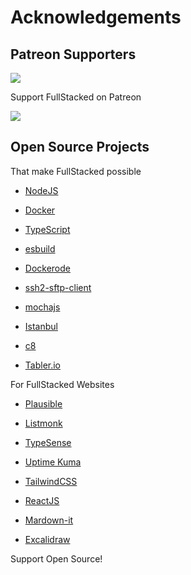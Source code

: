 # Acknowledgements

## Patreon Supporters

![](https://images.weserv.nl/?url=www.gravatar.com/avatar/dc0c6ee4722506b394c9d405cd7aefcf?v=4&h=40&w=40&fit=cover&mask=circle&maxage=7d)

Support FullStacked on Patreon

[![](https://raster.shields.io/badge/Patreon-F96854?style=for-the-badge&logo=patreon&logoColor=white)](https://www.patreon.com/fullstacked)

## Open Source Projects

That make FullStacked possible

- [NodeJS](https://nodejs.org/)

- [Docker](https://www.docker.com/)

- [TypeScript](https://www.typescriptlang.org/)

- [esbuild](https://esbuild.github.io/)

- [Dockerode](https://github.com/apocas/dockerode)

- [ssh2-sftp-client](https://github.com/theophilusx/ssh2-sftp-client)

- [mochajs](https://mochajs.org/)

- [Istanbul](https://istanbul.js.org/)

- [c8](https://github.com/bcoe/c8)

- [Tabler.io](https://tabler.io/)

For FullStacked Websites

- [Plausible](https://plausible.io/)

- [Listmonk](https://listmonk.app/)

- [TypeSense](https://typesense.org/)

- [Uptime Kuma](https://uptime.kuma.pet/)

- [TailwindCSS](https://tailwindcss.com/)

- [ReactJS](https://reactjs.org/)

- [Mardown-it](https://github.com/markdown-it/markdown-it)

- [Excalidraw](https://excalidraw.com/)

Support Open Source!
